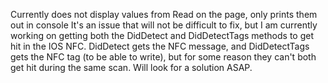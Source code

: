 Currently does not display values from Read on the page, only prints them out in console It's an issue that will not be difficult to fix, but I am currently working on getting both the DidDetect and DidDetectTags methods to get hit in the IOS NFC. DidDetect gets the NFC message, and DidDetectTags gets the NFC tag (to be able to write), but for some reason they can't both get hit during the same scan. Will look for a solution ASAP.
